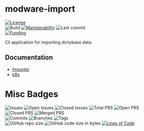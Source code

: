 # modware-import
[![License](https://img.shields.io/badge/License-BSD%202--Clause-blue.svg)](LICENSE)   
![Build](https://github.com/dictyBase/modware-import/workflows/Build/badge.svg)
[![Maintainability](https://api.codeclimate.com/v1/badges/22388ee505a191b3f6b9/maintainability)](https://codeclimate.com/github/dictyBase/modware-import/maintainability)
![Last commit](https://badgen.net/github/last-commit/dictyBase/modware-import/develop)   
[![Funding](https://badgen.net/badge/Funding/Rex%20L%20Chisholm,dictyBase,DCR/yellow?list=|)](https://reporter.nih.gov/project-details/10024726)

Cli application for importing dictybase data.

## Documentation 
* [Importer](docs/import.md)
* [k8s](docs/k8s.md)


# Misc Badges
![Issues](https://badgen.net/github/issues/dictyBase/modware-import)
![Open Issues](https://badgen.net/github/open-issues/dictyBase/modware-import)
![Closed Issues](https://badgen.net/github/closed-issues/dictyBase/modware-import)
![Total PRS](https://badgen.net/github/prs/dictyBase/modware-import)
![Open PRS](https://badgen.net/github/open-prs/dictyBase/modware-import)
![Closed PRS](https://badgen.net/github/closed-prs/dictyBase/modware-import)
![Merged PRS](https://badgen.net/github/merged-prs/dictyBase/modware-import)   
![Commits](https://badgen.net/github/commits/dictyBase/modware-import/develop)
![Branches](https://badgen.net/github/branches/dictyBase/modware-import)
![Tags](https://badgen.net/github/tags/dictyBase/modware-import)   
![GitHub repo size](https://img.shields.io/github/repo-size/dictyBase/modware-import?style=plastic)
![GitHub code size in bytes](https://img.shields.io/github/languages/code-size/dictyBase/modware-import?style=plastic)
[![Lines of Code](https://badgen.net/codeclimate/loc/dictyBase/modware-import)](https://codeclimate.com/github/dictyBase/modware-import/code)   

